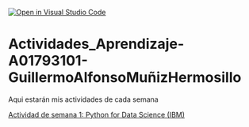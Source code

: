 [![Open in Visual Studio Code](https://classroom.github.com/assets/open-in-vscode-c66648af7eb3fe8bc4f294546bfd86ef473780cde1dea487d3c4ff354943c9ae.svg)](https://classroom.github.com/online_ide?assignment_repo_id=8511020&assignment_repo_type=AssignmentRepo)
# Actividades_Aprendizaje-A01793101-GuillermoAlfonsoMuñizHermosillo 
Aqui estarán mis actividades de cada semana

[Actividad de semana 1: Python for Data Science (IBM)](https://github.com/PosgradoMNA/actividades-de-aprendizaje-A01793101-GuillermoMuniz/tree/main/Actividad%20de%20Semana%201-2:%20Python%20for%20Data%20Science%20(IBM))
